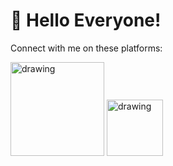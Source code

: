 # 🌱 Hello Everyone!

Connect with me on these platforms:

[<picture><img src="https://github.com/hendriknebel/hendriknebel/assets/141877944/c3fe7efc-953d-4550-a0b6-c7517c09577b" alt="drawing" width="150"/></picture>](https://www.linkedin.com/in/hendrik-nebel-0a12b8ab/)
[<picture><img src="https://github.com/hendriknebel/hendriknebel/assets/141877944/366a3b2c-5ea9-4c86-b9f7-97237d7f258f" alt="drawing" width="90"/></picture>](https://www.kaggle.com/hendriknebel)

<!---
- 👋 Hi, I’m @hendriknebel
- 👀 I’m interested in ...
- 🌱 I’m currently learning ...
- 💞️ I’m looking to collaborate on ...
- 📫 How to reach me ...

hendriknebel/hendriknebel is a ✨ special ✨ repository because its `README.md` (this file) appears on your GitHub profile.
You can click the Preview link to take a look at your changes.
--->
